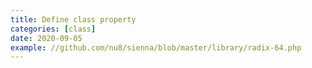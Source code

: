 ```yaml
---
title: Define class property
categories: [class]
date: 2020-09-05
example: //github.com/nu8/sienna/blob/master/library/radix-64.php
---
```


